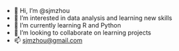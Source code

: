- 👋 Hi, I’m @sjmzhou
- 👀 I’m interested in data analysis and learning new skills
- 🌱 I’m currently learning R and Python
- 💞️ I’m looking to collaborate on learning projects
- 📫 sjmzhou@gmail.com

<!---
sjmzhou/sjmzhou is a ✨ special ✨ repository because its `README.md` (this file) appears on your GitHub profile.
You can click the Preview link to take a look at your changes.
--->
